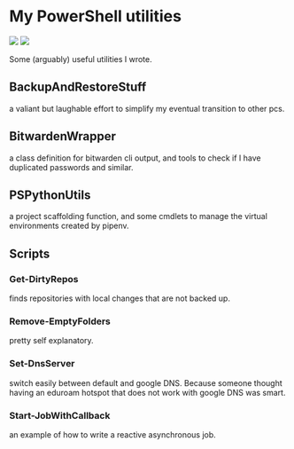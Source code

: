 # My PowerShell utilities

<!--  TODO add tests to pretty much everything
      TODO add documentation to pretty much everything
      TODO run scoop update & status once a day
-->

![](https://github.com/erclu/powershell-utils/workflows/PowerShell%20Core%20CI/badge.svg)
![](https://github.com/erclu/powershell-utils/workflows/Check%20for%20BOMs%20and%20CRLF%20endings/badge.svg)

Some (arguably) useful utilities I wrote.

## BackupAndRestoreStuff

a valiant but laughable effort to simplify my eventual transition to other pcs.

## BitwardenWrapper

a class definition for bitwarden cli output, and tools to check if I have duplicated passwords and similar.

## PSPythonUtils

a project scaffolding function, and some cmdlets to manage the virtual environments created by pipenv.

## Scripts

### Get-DirtyRepos

finds repositories with local changes that are not backed up.

### Remove-EmptyFolders

pretty self explanatory.

### Set-DnsServer

switch easily between default and google DNS. Because someone thought having an eduroam hotspot that does not work with google DNS was smart.

### Start-JobWithCallback

an example of how to write a reactive asynchronous job.

<!-- TODO check scoop status once a day? -->
